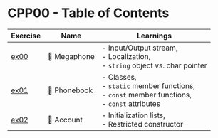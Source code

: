 # CPP00 - Table of Contents

| Exercise | Name | Learnings |
| -------------------------------------------------------------------------------------------------------------------------------------------------------------------------------------- | ----------------------------- | -------------------------------------------------------------------------------------------------------------------------------------- |
| [ex00](ex00) | 📢 Megaphone | - Input/Output stream, <br> - Localization, <br> - `string` object vs. char pointer |
| [ex01](ex01) | 📒 Phonebook | - Classes, <br> - `static` member functions, <br> - `const` member functions, <br> - `const` attributes |
| [ex02](ex02) | 👤 Account | - Initialization lists, <br> - Restricted constructor |
